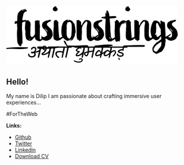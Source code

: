 # ![fusionstrings: Frontend Web Developer](source/images/fusionstrings-logo-alt-optimized.svg)

## Hello!

My name is Dilip
I am passionate about crafting immersive user experiences...

#ForTheWeb

**Links:**

* [Github](https://github.com/fusionstrings)
* [Twitter](https://twitter.com/fusionstrings)
* [Linkedin](https://www.linkedin.com/in/fusionstrings)
* [Download CV](/pdf/dilip-shukla-resume.pdf)
